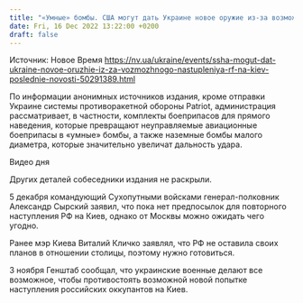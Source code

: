 ```yaml
---
title: "«Умные» бомбы. США могут дать Украине новое оружие из-за возможного наступления РФ на Киев — Politico"
date: Fri, 16 Dec 2022 13:22:00 +0200
draft: false
---
```

Источник: Новое Время https://nv.ua/ukraine/events/ssha-mogut-dat-ukraine-novoe-oruzhie-iz-za-vozmozhnogo-nastupleniya-rf-na-kiev-poslednie-novosti-50291389.html


 По информации анонимных источников издания, кроме отправки Украине системы противоракетной обороны Patriot, администрация рассматривает, в частности, комплекты боеприпасов для прямого наведения, которые превращают неуправляемые авиационные боеприпасы в «умные» бомбы, а также наземные бомбы малого диаметра, которые значительно увеличат дальность удара.

 Видео дня   

Других деталей собеседники издания не раскрыли.

5 декабря командующий Сухопутными войсками генерал-полковник Александр Сырский заявил, что пока нет предпосылок для повторного наступления РФ на Киев, однако от Москвы можно ожидать чего угодно.

Ранее мэр Киева Виталий Кличко заявлял, что РФ не оставила своих планов в отношении столицы, поэтому нужно готовиться.

3 ноября Генштаб сообщал, что украинские военные делают все возможное, чтобы противостоять возможной новой попытке наступления российских оккупантов на Киев.
